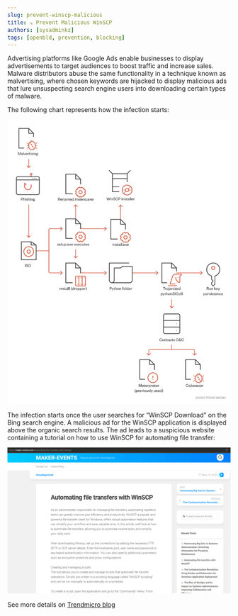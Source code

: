 ```yaml
---
slug: prevent-winscp-malicious
title: ↘ Prevent Malicious WinSCP
authors: [sysadminkz]
tags: [openbld, prevention, blocking]
---
```


Advertising platforms like Google Ads enable businesses to display advertisements to target audiences to boost traffic and increase sales. Malware distributors abuse the same functionality in a technique known as malvertising, where chosen keywords are hijacked to display malicious ads that lure unsuspecting search engine users into downloading certain types of malware.

The following chart represents how the infection starts:

![Infection chain](figure-winscp-infections-starts.jpeg)

The infection starts once the user searches for “WinSCP Download” on the Bing search engine. A malicious ad for the WinSCP application is displayed above the organic search results. The ad leads to a suspicious website containing a tutorial on how to use WinSCP for automating file transfer:

![Donwload WinSCP](figure-winscp-chain.png)

See more details on [Trendmicro blog](https://www.trendmicro.com/en_us/research/23/f/malvertising-used-as-entry-vector-for-blackcat-actors-also-lever.html)
